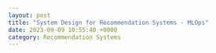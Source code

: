 ```yaml
---
layout: post 
title: "System Design for Recommendation Systems - MLOps"
date: 2023-09-09 10:55:40 +0000
category: Recommendation Systems
---
```


